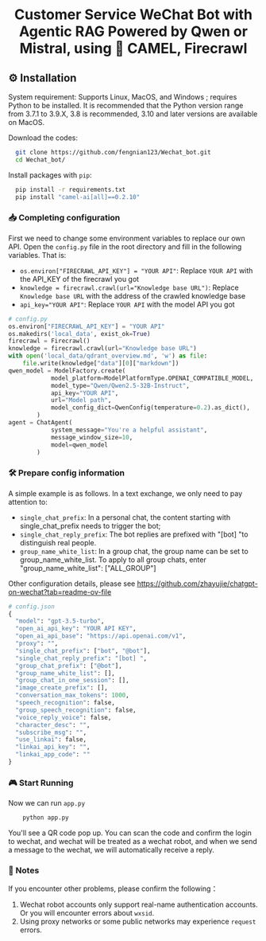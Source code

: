 <h1 align='center'>Customer Service WeChat Bot with Agentic RAG Powered by Qwen or Mistral, using 🐫 CAMEL, Firecrawl</h1>

## ⚙️ Installation

System requirement: Supports Linux, MacOS, and Windows ; requires Python to be installed. It is recommended that the Python version range from 3.7.1 to 3.9.X, 3.8 is recommended, 3.10 and later versions are available on MacOS. 

Download the codes:

```bash
  git clone https://github.com/fengnian123/Wechat_bot.git
  cd Wechat_bot/
```

Install packages with `pip`:

```bash
  pip install -r requirements.txt
  pip install "camel-ai[all]==0.2.10"
```

### 📥 Completing configuration

First we need to change some environment variables to replace our own API. Open the `config.py` file in the root directory and fill in the following variables. That is:

- `os.environ["FIRECRAWL_API_KEY"] = "YOUR API"`: Replace `YOUR API` with the API_KEY of the firecrawl you got
- `knowledge = firecrawl.crawl(url="Knowledge base URL")`: Replace `Knowledge base URL` with the address of the crawled knowledge base
- `api_key="YOUR API"`: Replace `YOUR API` with the model API you got

```python
# config.py
os.environ["FIRECRAWL_API_KEY"] = "YOUR API"
os.makedirs('local_data', exist_ok=True)
firecrawl = Firecrawl()
knowledge = firecrawl.crawl(url="Knowledge base URL")
with open('local_data/qdrant_overview.md', 'w') as file:
    file.write(knowledge["data"][0]["markdown"])
qwen_model = ModelFactory.create(
            model_platform=ModelPlatformType.OPENAI_COMPATIBLE_MODEL,
            model_type="Qwen/Qwen2.5-32B-Instruct", 
            api_key="YOUR API",
            url="Model path",
            model_config_dict=QwenConfig(temperature=0.2).as_dict(),
        )
agent = ChatAgent(
            system_message="You're a helpful assistant",
            message_window_size=10,
            model=qwen_model
        )
```

### 🛠️ Prepare config information

A simple example is as follows. In a text exchange, we only need to pay attention to:

- `single_chat_prefix`: In a personal chat, the content starting with single_chat_prefix needs to trigger the bot; 
- `single_chat_reply_prefix`: The bot replies are prefixed with "[bot] "to distinguish real people. 
- `group_name_white_list`: In a group chat, the group name can be set to group_name_white_list. To apply to all group chats, enter "group_name_white_list": ["ALL_GROUP"]

Other configuration details, please see https://github.com/zhayujie/chatgpt-on-wechat?tab=readme-ov-file

```python
# config.json
{
  "model": "gpt-3.5-turbo",                                   
  "open_ai_api_key": "YOUR API KEY",                          
  "open_ai_api_base": "https://api.openai.com/v1",           
  "proxy": "",                                              
  "single_chat_prefix": ["bot", "@bot"],                
  "single_chat_reply_prefix": "[bot] ",                      
  "group_chat_prefix": ["@bot"],                              
  "group_name_white_list": [],
  "group_chat_in_one_session": [],              
  "image_create_prefix": [],                   
  "conversation_max_tokens": 1000,                         
  "speech_recognition": false,                                
  "group_speech_recognition": false,                          
  "voice_reply_voice": false,                                 
  "character_desc": "",  
  "subscribe_msg": "",
  "use_linkai": false,                                       
  "linkai_api_key": "",                                      
  "linkai_app_code": ""                                      
}
```



### 🎮 Start Running

Now we can run `app.py`

```bash
	python app.py
```

You'll see a QR code pop up. You can scan the code and confirm the login to wechat, and wechat will be treated as a wechat robot, and when we send a message to the wechat, we will automatically receive a reply.



### 🔧️ Notes

If you encounter other problems, please confirm the following：

1. Wechat robot accounts only support real-name authentication accounts. Or you will encounter errors about `wxsid`.
2. Using proxy networks or some public networks may experience `request` errors.
